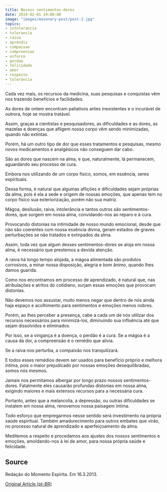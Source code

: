 ```yaml
---
title: Nossos sentimentos-dores
date: 2019-02-01 19:00:00
image: "images/masonary-post/post-2.jpg"
topics: 
- intolerancia
- tolerancia
- raiva
- aprendiz
- compaixao
- compreensao
- esforco
- perdao
- felicidade
- amor
- respeito
- tolerancia
---
```



Cada vez mais, os recursos da medicina, suas pesquisas e conquistas vêm nos
trazendo benefícios e facilidades.

As dores de ontem encontram paliativos antes inexistentes e o incurável de
outrora, hoje se mostra tratável.

Assim, graças a cientistas e pesquisadores, as dificuldades e as dores, as
mazelas e doenças que afligem nosso corpo vêm sendo minimizadas, quando não
extintas.

Porém, há um outro tipo de dor que esses tratamentos e pesquisas, mesmo novos
medicamentos e analgésicos não conseguem dar cabo.

São as dores que nascem na alma, e que, naturalmente, lá permanecem, aguardando
seu processo de cura.

Embora nos utilizando de um corpo físico, somos, em essência, seres
espirituais.

Dessa forma, é natural que algumas aflições e dificuldades sejam próprias da
alma, pois é ela a sede e origem de nossas emoções, que apenas tem no corpo
físico sua exteriorização, porém não sua matriz.

Mágoa, desilusão, raiva, intolerância e tantos outros são sentimentos-dores,
que surgem em nossa alma, convidando-nos ao reparo e à cura.

Provocando distonias na intimidade de nosso mundo emocional, desde que não são
coerentes com nossa essência divina, geram estados de graves perturbações se
não tratados e extirpados da alma.

Assim, toda vez que algum desses sentimentos-dores se aloja em nossa alma, é
necessário que prestemos a devida atenção.

A raiva há longo tempo alojada, a mágoa alimentada são produtos corrosivos, a
minar nossa disposição, alegria e bom ânimo, quando lhes damos guarida.

Como nos encontramos em processo de aprendizado, é natural que, nas
atribulações e atritos do cotidiano, surjam essas emoções que provocam
distonias.

Não devemos nos assustar, muito menos negar que dentro de nós ainda haja espaço
e acolhimento para sentimentos e emoções menos nobres.

Porém, ao lhes perceber a presença, cabe a cada um de nós utilizar dos recursos
necessários para minimizá-los, diminuindo sua influência até que sejam
dissolvidos e eliminados.

Por isso, se a vingança é a doença, o perdão é a cura. Se a mágoa é a causa da
dor, a compreensão é o remédio que alivia.

Se a raiva nos perturba, a compaixão nos tranquilizará.

E todos esses remédios devem ser usados para benefício próprio e melhora
íntima, pois o maior prejudicado por nossas emoções desequilibradas, somos nós
mesmos.

Jamais nos permitamos albergar por longo prazo nossos sentimentos-dores.
Fatalmente eles causarão profundas distonias em nossa alma, exigindo maiores e
mais extensos recursos para a necessária cura.

Portanto, antes que a melancolia, a depressão, ou outras dificuldades se
instalem em nossa alma, renovemos nossa paisagem íntima.

Todo esforço que empregarmos nesse sentido será investimento na própria saúde
espiritual. Também amadurecimento para outros embates que virão, no processo
natural de aprendizado e aperfeiçoamento da alma.

Meditemos a respeito e procedamos aos ajustes dos nossos sentimentos e emoções,
amoldando-nos à lei de amor, para nossa própria saúde e felicidade.


## Source
Redação do Momento Espírita.
Em 16.3.2013.

[Original Article (pt-BR)](http://momento.com.br/pt/ler_texto.php?id=3777)
